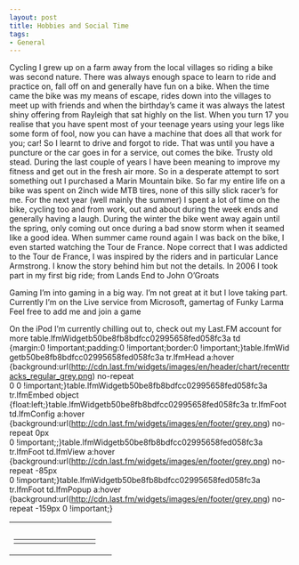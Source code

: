 ```yaml
---
layout: post
title: Hobbies and Social Time
tags:
- General
---
```

Cycling
I grew up on a farm away from the local villages so riding a bike was second nature. There was always enough space to learn to ride and practice on, fall off on and generally have fun on a bike.
When the time came the bike was my means of escape, rides down into the villages to meet up with friends and when the birthday’s came it was always the latest shiny offering from Rayleigh that sat highly on the list.
When you turn 17 you realise that you have spent most of your teenage years using your legs like some form of fool, now you can have a machine that does all that work for you; car!
So I learnt to drive and forgot to ride. That was until you have a puncture or the car goes in for a service, out comes the bike. Trusty old stead.
During the last couple of years I have been meaning to improve my fitness and get out in the fresh air more. So in a desperate attempt to sort something out I purchased a Marin Mountain bike. So far my entire life on a bike was spent on 2inch wide MTB tires, none of this silly slick racer’s for me.
For the next year (well mainly the summer) I spent a lot of time on the bike, cycling too and from work, out and about during the week ends and generally having a laugh.
During the winter the bike went away again until the spring, only coming out once during a bad snow storm when it seamed like a good idea.
When summer came round again I was back on the bike, I even started watching the Tour de France. Nope correct that I was addicted to the Tour de France, I was inspired by the riders and in particular Lance Armstrong. I know the story behind him but not the details.
In 2006 I took part in my first big ride; from Lands End to John O’Groats

Gaming
I’m into gaming in a big way. I’m not great at it but I love taking part.
Currently I’m on the Live service from Microsoft, gamertag of Funky Larma Feel free to add me and join a game

On the iPod
I’m currently chilling out to, check out my Last.FM account for more
table.lfmWidgetb50be8fb8bdfcc02995658fed058fc3a td {margin:0&#160;!important;padding:0&#160;!important;border:0&#160;!important;}table.lfmWidgetb50be8fb8bdfcc02995658fed058fc3a tr.lfmHead a:hover {background:url(http://cdn.last.fm/widgets/images/en/header/chart/recenttracks_regular_grey.png) no-repeat 0&#160;0&#160;!important;}table.lfmWidgetb50be8fb8bdfcc02995658fed058fc3a tr.lfmEmbed object {float:left;}table.lfmWidgetb50be8fb8bdfcc02995658fed058fc3a tr.lfmFoot td.lfmConfig a:hover {background:url(http://cdn.last.fm/widgets/images/en/footer/grey.png) no-repeat 0px 0&#160;!important;;}table.lfmWidgetb50be8fb8bdfcc02995658fed058fc3a tr.lfmFoot td.lfmView a:hover {background:url(http://cdn.last.fm/widgets/images/en/footer/grey.png) no-repeat -85px 0&#160;!important;}table.lfmWidgetb50be8fb8bdfcc02995658fed058fc3a tr.lfmFoot td.lfmPopup a:hover {background:url(http://cdn.last.fm/widgets/images/en/footer/grey.png) no-repeat -159px 0&#160;!important;}<table class="lfmWidgetb50be8fb8bdfcc02995658fed058fc3a" cellpadding="0" cellspacing="0" border="0" style="width:184px;"><tr class="lfmHead"><td></td></tr><tr class="lfmEmbed"><td> </td></tr><tr class="lfmFoot"><td style="background:url(http://cdn.last.fm/widgets/images/footer_bg/grey.png) repeat-x 0 0;text-align:right;"><table cellspacing="0" cellpadding="0" border="0" style="width:184px;"><tr><td class="lfmConfig"></td><td class="lfmView" style="width:74px;"></td><td class="lfmPopup" style="width:25px;"></td></tr></table></td></tr></table>
